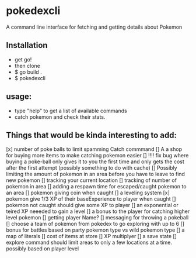 # pokedexcli
A command line interface for fetching and getting details about Pokemon


## Installation
- get go!
- then clone
- $ go build . 
- $ pokedexcli

## usage:
- type "help" to get a list of available commands
- catch pokemon and check their stats.

## Things that would be kinda interesting to add:
[x] number of poke balls to limit spamming Catch commmand
[] A a shop for buying more items to make catching pokemon easier
    [] !!!! fix bug where buying a poke-ball only gives it to you the first time and only gets the cost after the first attempt (possibly something to do with cache)
[] Possibly limiting the amount of pokemon in an area before you have to leave to find new pokemon
    [] tracking your current location
    [] tracking of number of pokemon in area
        [] adding a respawn time for escaped/caught pokemon to an area
[] pokemon giving coin when caught
[] a leveling system 
    [x] pokemon give 1/3 XP of their baseExperience to player when caught
    [] pokemon not caught should give some XP to player
    [] an exponential or teired XP neeeded to gain a level
        [] a bonus to the player for catching higher level pokemon
[] getting player Name?
[] messaging for throwing a pokeball
[] choose a team of pokemon from pokedex to go exploring with up to 6
    [] bonus for battles based on party pokemon type vs wild pokemon type
[] a map of literals
    [] cost of items at store
    [] XP multiplyer
[] a save state
[] explore command should limit areas to only a few locations at a time. possibly based on player level

